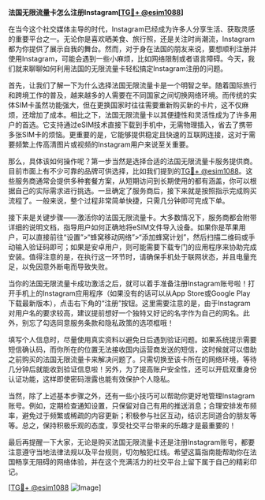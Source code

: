 **法国无限流量卡怎么注册Instagram[[TG💪+ @esim1088](https://t.me/s/esim1088)]**

在当今这个社交媒体主导的时代，Instagram已经成为许多人分享生活、获取灵感的重要平台之一。无论你是喜欢晒美食、旅行照，还是关注时尚潮流，Instagram都为你提供了展示自我的舞台。然而，对于身在法国的朋友来说，要想顺利注册并使用Instagram，可能会遇到一些小麻烦，比如网络限制或者语言障碍。今天，我们就来聊聊如何利用法国的无限流量卡轻松搞定Instagram注册的问题。

首先，让我们了解一下为什么选择法国无限流量卡是一个明智之举。随着国际旅行和跨境工作的普及，越来越多的人需要在不同国家之间切换网络环境。而传统的实体SIM卡虽然功能强大，但在更换国家时往往需要重新购买新的卡片，这不仅麻烦，还增加了成本。相比之下，法国无限流量卡以其便捷性和灵活性成为了许多用户的首选。它支持通过eSIM技术直接下载到手机中，无需物理插入，省去了携带多张SIM卡的烦恼。更重要的是，它能够提供稳定且快速的互联网连接，这对于需要频繁上传高清图片或视频的Instagram用户来说至关重要。

那么，具体该如何操作呢？第一步当然是选择合适的法国无限流量卡服务提供商。目前市面上有不少可靠的品牌可供选择，比如我们提到的[TG💪+ @esim1088](https://t.me/s/esim1088)。这些服务商通常会提供多种套餐方案，从短期访问到长期使用的都有涵盖，你可以根据自己的实际需求进行挑选。一旦确定了服务商后，接下来就是按照指示完成购买流程了。一般来说，整个过程非常简单快捷，只需几分钟即可完成下单。

接下来是关键步骤——激活你的法国无限流量卡。大多数情况下，服务商都会附带详细的说明文档，指导用户如何正确地将eSIM文件导入设备。如果你是苹果用户，可以直接前往“设置”>“蜂窝移动网络”>“添加蜂窝计划”，然后扫描二维码或手动输入验证码即可；如果是安卓用户，则可能需要下载专门的应用程序来协助完成安装。值得注意的是，在执行这一环节时，请确保手机处于联网状态，并且电量充足，以免因意外断电而导致失败。

当你的法国无限流量卡成功激活之后，就可以着手准备注册Instagram账号啦！打开手机上的Instagram应用程序（如果没有的话可以从App Store或Google Play下载最新版本），点击右下角的“注册”按钮。这里需要注意的是，由于Instagram对用户名的要求较高，建议提前想好一个独特又好记的名字作为自己的网名。此外，别忘了勾选同意服务条款和隐私政策的选项框哦！

填写个人信息时，尽量使用真实资料以避免日后遇到验证问题。如果系统提示需要短信确认码，而你所在的位置无法接收国内运营商发送的短信，这时候就可以借助之前购买的法国无限流量卡来解决问题了。只需切换至该卡所在的网络环境，等待几分钟后就能收到验证信息啦！另外，为了提高账户安全性，还可以开启双重身份认证功能，这样即使密码泄露也能有效保护个人隐私。

当然，除了上述基本步骤之外，还有一些小技巧可以帮助你更好地管理Instagram账号。例如，定期检查通知设置，只保留对自己有用的推送消息；合理安排发布频率，避免过于频繁或稀疏的内容更新；积极参与社区互动，结识志同道合的朋友等等。总之，保持积极乐观的态度，享受社交平台带来的乐趣才是最重要的！

最后再提醒一下大家，无论是购买法国无限流量卡还是注册Instagram账号，都要注意遵守当地法律法规以及平台规则，切勿触犯红线。希望这篇指南能帮助你在法国畅享无阻碍的网络体验，并在这个充满活力的社交平台上留下属于自己的精彩印记。

[[TG💪+ @esim1088](https://t.me/s/esim1088) ![Image](https://i.postimg.cc/4NQfJmqS/Snipaste-2025-05-13-00-14-12.png)]